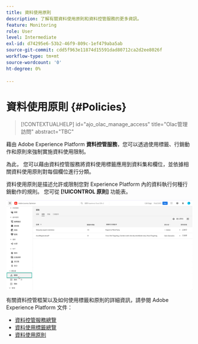 ```yaml
---
title: 資料使用原則
description: 了解有關資料使用原則和資料控管服務的更多資訊。
feature: Monitoring
role: User
level: Intermediate
exl-id: d74295e6-53b2-46f9-809c-1ef479aba5ab
source-git-commit: cdd5f963e11874d15591dad80712ca2d2ee8026f
workflow-type: tm+mt
source-wordcount: '0'
ht-degree: 0%

---
```


# 資料使用原則 {#Policies}

>[!CONTEXTUALHELP]
>id="ajo_olac_manage_access"
>title="Olac管理訪問"
>abstract="TBC"


藉由 Adobe Experience Platform **資料控管服務**，您可以透過使用標籤、行銷動作和原則來強制實施資料使用限制。

為此， 您可以藉由資料控管服務將資料使用標籤應用到資料集和欄位，並依據相關資料使用原則對每個欄位進行分類。

資料使用原則是描述允許或限制您對 Experience Platform 內的資料執行何種行銷動作的規則。 您可從 **[!UICONTROL 原則]** 功能表。

![](assets/policies.png)

有關資料控管框架以及如何使用標籤和原則的詳細資訊，請參閱 Adobe Experience Platform 文件：

* [資料控管服務總覽](https://experienceleague.adobe.com/docs/experience-platform/data-governance/home.html?lang=zh-Hant)
* [資料使用標籤總覽](https://experienceleague.adobe.com/docs/experience-platform/data-governance/labels/overview.html?lang=zh-Hant)
* [資料使用原則](https://experienceleague.adobe.com/docs/experience-platform/data-governance/policies/overview.html?lang=zh-Hant)
